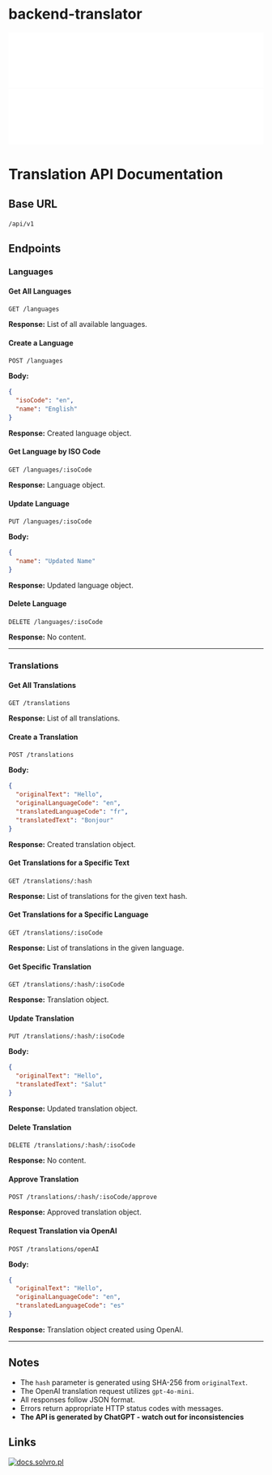 # backend-translator

![Solvro banner](https://github.com/Solvro/backend-topwr-sks/blob/main/assets/solvro_dark.png#gh-dark-mode-only)
![Solvro banner](https://github.com/Solvro/backend-topwr-sks/blob/main/assets/solvro_dark.png#gh-light-mode-only)

# Translation API Documentation

## Base URL

```
/api/v1
```

## Endpoints

### Languages

#### Get All Languages

```
GET /languages
```

**Response:** List of all available languages.

#### Create a Language

```
POST /languages
```

**Body:**

```json
{
  "isoCode": "en",
  "name": "English"
}
```

**Response:** Created language object.

#### Get Language by ISO Code

```
GET /languages/:isoCode
```

**Response:** Language object.

#### Update Language

```
PUT /languages/:isoCode
```

**Body:**

```json
{
  "name": "Updated Name"
}
```

**Response:** Updated language object.

#### Delete Language

```
DELETE /languages/:isoCode
```

**Response:** No content.

---

### Translations

#### Get All Translations

```
GET /translations
```

**Response:** List of all translations.

#### Create a Translation

```
POST /translations
```

**Body:**

```json
{
  "originalText": "Hello",
  "originalLanguageCode": "en",
  "translatedLanguageCode": "fr",
  "translatedText": "Bonjour"
}
```

**Response:** Created translation object.

#### Get Translations for a Specific Text

```
GET /translations/:hash
```

**Response:** List of translations for the given text hash.

#### Get Translations for a Specific Language

```
GET /translations/:isoCode
```

**Response:** List of translations in the given language.

#### Get Specific Translation

```
GET /translations/:hash/:isoCode
```

**Response:** Translation object.

#### Update Translation

```
PUT /translations/:hash/:isoCode
```

**Body:**

```json
{
  "originalText": "Hello",
  "translatedText": "Salut"
}
```

**Response:** Updated translation object.

#### Delete Translation

```
DELETE /translations/:hash/:isoCode
```

**Response:** No content.

#### Approve Translation

```
POST /translations/:hash/:isoCode/approve
```

**Response:** Approved translation object.

#### Request Translation via OpenAI

```
POST /translations/openAI
```

**Body:**

```json
{
  "originalText": "Hello",
  "originalLanguageCode": "en",
  "translatedLanguageCode": "es"
}
```

**Response:** Translation object created using OpenAI.

---

## Notes

- The `hash` parameter is generated using SHA-256 from `originalText`.
- The OpenAI translation request utilizes `gpt-4o-mini`.
- All responses follow JSON format.
- Errors return appropriate HTTP status codes with messages.
- **The API is generated by ChatGPT - watch out for inconsistencies**

## Links

[![docs.solvro.pl](https://i.imgur.com/fuV0gra.png)](https://docs.solvro.pl)
